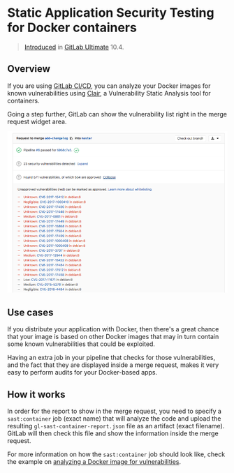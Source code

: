 # Static Application Security Testing for Docker containers

> [Introduced][ee-3672] in [GitLab Ultimate][ee] 10.4.

## Overview

If you are using [GitLab CI/CD][ci], you can analyze your Docker images for known
vulnerabilities using [Clair](https://github.com/coreos/clair),
a Vulnerability Static Analysis tool for containers.

Going a step further, GitLab can show the vulnerability list right in the merge
request widget area.

![SAST Docker Widget](img/sast_docker.png)

## Use cases

If you distribute your application with Docker, then there's a great chance
that your image is based on other Docker images that may in turn contain some
known vulnerabilities that could be exploited.

Having an extra job in your pipeline that checks for those vulnerabilities,
and the fact that they are displayed inside a merge request, makes it very easy
to perform audits for your Docker-based apps.

## How it works

In order for the report to show in the merge request, you need to specify a
`sast:container` job (exact name) that will analyze the code and upload the
resulting `gl-sast-container-report.json` file as an artifact (exact filename).
GitLab will then check this file and show the information inside the merge request.

For more information on how the `sast:container` job should look like, check the
example on [analyzing a Docker image for vulnerabilities][cc-docs].

[ee-3672]: https://gitlab.com/gitlab-org/gitlab-ee/merge_requests/3672
[ee]: https://about.gitlab.com/products/
[ci]: ../../../ci/README.md
[cc-docs]: ../../../ci/examples/sast_docker.md
